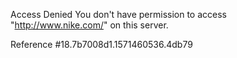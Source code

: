 Access Denied You don't have permission to access "http://www.nike.com/" on this server.

Reference #18.7b7008d1.1571460536.4db79